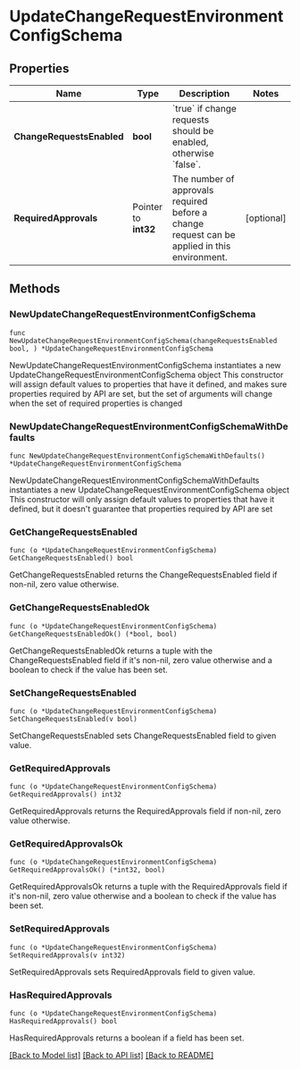 # UpdateChangeRequestEnvironmentConfigSchema

## Properties

Name | Type | Description | Notes
------------ | ------------- | ------------- | -------------
**ChangeRequestsEnabled** | **bool** | &#x60;true&#x60; if change requests should be enabled, otherwise &#x60;false&#x60;. | 
**RequiredApprovals** | Pointer to **int32** | The number of approvals required before a change request can be applied in this environment. | [optional] 

## Methods

### NewUpdateChangeRequestEnvironmentConfigSchema

`func NewUpdateChangeRequestEnvironmentConfigSchema(changeRequestsEnabled bool, ) *UpdateChangeRequestEnvironmentConfigSchema`

NewUpdateChangeRequestEnvironmentConfigSchema instantiates a new UpdateChangeRequestEnvironmentConfigSchema object
This constructor will assign default values to properties that have it defined,
and makes sure properties required by API are set, but the set of arguments
will change when the set of required properties is changed

### NewUpdateChangeRequestEnvironmentConfigSchemaWithDefaults

`func NewUpdateChangeRequestEnvironmentConfigSchemaWithDefaults() *UpdateChangeRequestEnvironmentConfigSchema`

NewUpdateChangeRequestEnvironmentConfigSchemaWithDefaults instantiates a new UpdateChangeRequestEnvironmentConfigSchema object
This constructor will only assign default values to properties that have it defined,
but it doesn't guarantee that properties required by API are set

### GetChangeRequestsEnabled

`func (o *UpdateChangeRequestEnvironmentConfigSchema) GetChangeRequestsEnabled() bool`

GetChangeRequestsEnabled returns the ChangeRequestsEnabled field if non-nil, zero value otherwise.

### GetChangeRequestsEnabledOk

`func (o *UpdateChangeRequestEnvironmentConfigSchema) GetChangeRequestsEnabledOk() (*bool, bool)`

GetChangeRequestsEnabledOk returns a tuple with the ChangeRequestsEnabled field if it's non-nil, zero value otherwise
and a boolean to check if the value has been set.

### SetChangeRequestsEnabled

`func (o *UpdateChangeRequestEnvironmentConfigSchema) SetChangeRequestsEnabled(v bool)`

SetChangeRequestsEnabled sets ChangeRequestsEnabled field to given value.


### GetRequiredApprovals

`func (o *UpdateChangeRequestEnvironmentConfigSchema) GetRequiredApprovals() int32`

GetRequiredApprovals returns the RequiredApprovals field if non-nil, zero value otherwise.

### GetRequiredApprovalsOk

`func (o *UpdateChangeRequestEnvironmentConfigSchema) GetRequiredApprovalsOk() (*int32, bool)`

GetRequiredApprovalsOk returns a tuple with the RequiredApprovals field if it's non-nil, zero value otherwise
and a boolean to check if the value has been set.

### SetRequiredApprovals

`func (o *UpdateChangeRequestEnvironmentConfigSchema) SetRequiredApprovals(v int32)`

SetRequiredApprovals sets RequiredApprovals field to given value.

### HasRequiredApprovals

`func (o *UpdateChangeRequestEnvironmentConfigSchema) HasRequiredApprovals() bool`

HasRequiredApprovals returns a boolean if a field has been set.


[[Back to Model list]](../README.md#documentation-for-models) [[Back to API list]](../README.md#documentation-for-api-endpoints) [[Back to README]](../README.md)


